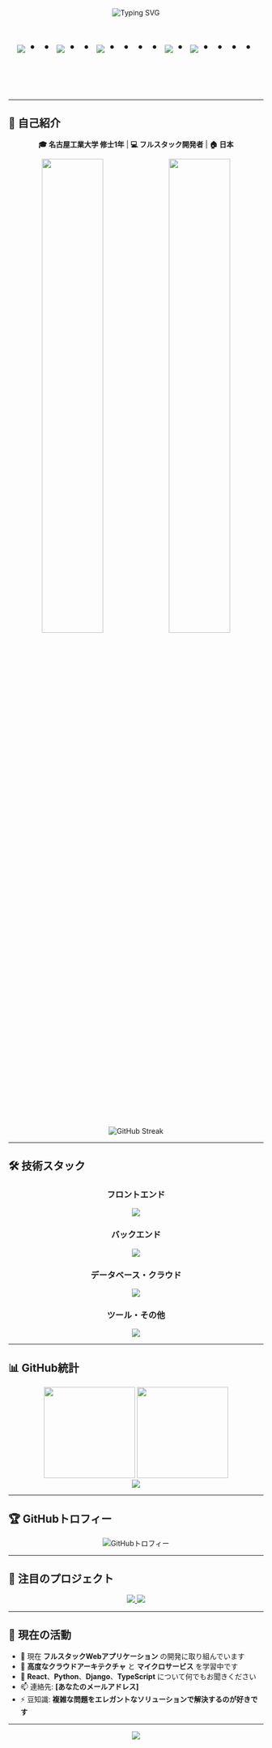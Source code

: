 <div align="center">
  <img src="https://readme-typing-svg.herokuapp.com?font=Fira+Code&size=32&duration=2800&pause=2000&color=A9FEF7&center=true&vCenter=true&width=940&lines=こんにちは！+Raisei-Itoです+%F0%9F%91%8B;フルスタック開発者+%F0%9F%9A%80;素晴らしいWebアプリケーションを作成中+%E2%9C%A8" alt="Typing SVG" />
</div>

<div align="center">
    <h1>
        <img src="https://user-images.githubusercontent.com/44926913/175852850-3fb6c715-1856-41ff-8c1f-94ce3b03b458.gif">・・
        <img src="https://user-images.githubusercontent.com/44926913/175853109-f8850656-6704-4a8a-bee6-9aca154d929b.gif">・・
        <img src="https://user-images.githubusercontent.com/44926913/175853154-5449d974-975e-44a6-ab84-a86031265e40.gif">・・・・
        <img src="https://user-images.githubusercontent.com/44926913/175853109-f8850656-6704-4a8a-bee6-9aca154d929b.gif">・
        <img src="https://user-images.githubusercontent.com/44926913/175853154-5449d974-975e-44a6-ab84-a86031265e40.gif">・・・・
    </h1>
  </div>
<br><br><br>

---

## 🚀 自己紹介

<div align="center">
  
**🎓 名古屋工業大学 修士1年** | **💻 フルスタック開発者** | **🏠 日本**

</div>

<div align="center">
  <img width="49%" src="https://github-readme-stats.vercel.app/api?username=Raisei-Ito&show_icons=true&theme=tokyonight&include_all_commits=true&count_private=true&hide_border=true" />
  <img width="49%" src="https://github-readme-stats.vercel.app/api/top-langs/?username=Raisei-Ito&layout=compact&langs_count=6&theme=tokyonight&hide_border=true" />
</div>


<div align="center">
  <img src="https://github-readme-streak-stats.herokuapp.com/?user=Raisei-Ito&theme=tokyonight&hide_border=true" alt="GitHub Streak" />
</div>

---

## 🛠️ 技術スタック

<div align="center">

### フロントエンド
<img src="https://skillicons.dev/icons?i=js,ts,react,nextjs,vue,html,css&theme=dark" />

### バックエンド
<img src="https://skillicons.dev/icons?i=nodejs,nestjs,py,django,fastapi&theme=dark" />

### データベース・クラウド
<img src="https://skillicons.dev/icons?i=mongodb,postgresql,mysql,aws,gcp&theme=dark" />

### ツール・その他
<img src="https://skillicons.dev/icons?i=docker,kubernetes,git,github,vscode&theme=dark" />

</div>

---

## 📊 GitHub統計

<div align="center">
  <img height="180em" src="https://github-readme-stats.vercel.app/api?username=Raisei-Ito&show_icons=true&theme=tokyonight&include_all_commits=true&count_private=true&hide_border=true"/>
  <img height="180em" src="https://github-readme-stats.vercel.app/api/top-langs/?username=Raisei-Ito&layout=compact&langs_count=8&theme=tokyonight&hide_border=true"/>
</div>

<div align="center">
  <img src="https://github-readme-activity-graph.vercel.app/graph?username=Raisei-Ito&theme=tokyo-night&hide_border=true&area=true" />
</div>

---

## 🏆 GitHubトロフィー

<div align="center">
  <img src="https://github-profile-trophy.vercel.app/?username=Raisei-Ito&theme=tokyonight&no-frame=true&row=1&column=7" alt="GitHubトロフィー" />
</div>

---

## 🎯 注目のプロジェクト

<div align="center">
  <a href="https://github.com/Raisei-Ito/blogpress-app">
    <img src="https://github-readme-stats.vercel.app/api/pin/?username=Raisei-Ito&repo=blogpress-app&theme=tokyonight&hide_border=true" />
  </a>
  <a href="https://github.com/Raisei-Ito/Compiler_installation_wsl">
    <img src="https://github-readme-stats.vercel.app/api/pin/?username=Raisei-Ito&repo=Compiler_installation_wsl&theme=tokyonight&hide_border=true" />
  </a>
</div>

---

## 🌟 現在の活動

- 🔭 現在 **フルスタックWebアプリケーション** の開発に取り組んでいます
- 🌱 **高度なクラウドアーキテクチャ** と **マイクロサービス** を学習中です
- 💬 **React**、**Python**、**Django**、**TypeScript** について何でもお聞きください
- 📫 連絡先: **[あなたのメールアドレス]**
- ⚡ 豆知識: **複雑な問題をエレガントなソリューションで解決するのが好きです**


---

<div align="center">
  <img src="https://capsule-render.vercel.app/api?type=waving&color=gradient&height=100&section=footer" />
</div>
